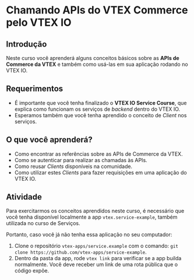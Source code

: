 
  # Chamando APIs do VTEX Commerce pelo VTEX IO

## Introdução

Neste curso você aprenderá alguns conceitos básicos sobre as **APIs de Commerce da VTEX** e também como usá-las em sua aplicação rodando no VTEX IO.

## Requerimentos

- É importante que você tenha finalizado o **VTEX IO Service Course**, que explica como funcionam os serviços de _backend_ dentro do VTEX IO.
- Esperamos também que você tenha aprendido o conceito de _Client_ nos serviços.

## O que você aprenderá?

- Como encontrar as referências sobre as APIs de Commerce da VTEX.
- Como se autenticar para realizar as chamadas às APIs.
- Como reusar _Clients_ disponíveis na comunidade.
- Como utilizar estes _Clients_ para fazer requisições em uma aplicação do VTEX IO.

## Atividade
Para exercitarmos os conceitos aprendidos neste curso, é necessário que você tenha disponível localmente a app `vtex.service-example`, também utilizada no curso de Serviços.

Portanto, caso você já não tenha essa aplicação no seu computador:

1. Clone o repositório `vtex-apps/service.example` com o comando: `git clone https://github.com/vtex-apps/service-example`.
2. Dentro da pasta da app, rode `vtex link` para verificar se a app builda normalmente. Você deve receber um link de uma rota pública que o código expõe.